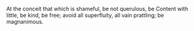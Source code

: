 At the conceit that which is shameful, be not querulous, be Content with little, be kind, be free; avoid all superfluity, all vain prattling; be magnanimous.
